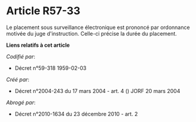 # Article R57-33

Le placement sous surveillance électronique est prononcé par ordonnance motivée du juge d'instruction. Celle-ci précise la
durée du placement.

**Liens relatifs à cet article**

_Codifié par_:

  - Décret n°59-318 1959-02-03

_Créé par_:

  - Décret n°2004-243 du 17 mars 2004 - art. 4 () JORF 20 mars 2004

_Abrogé par_:

  - Décret n°2010-1634 du 23 décembre 2010 - art. 2
